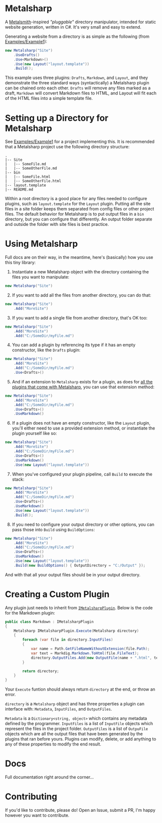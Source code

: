 # Metalsharp

A [Metalsmith](http://www.metalsmith.io/)-inspired *"pluggable"* directory manipulator, intended for static website generation, written in C#. It's very small and easy to extend.

Generating a website from a directory is as simple as the following (from [Examples/Example1]()):

```c#
new Metalsharp("Site")
    .UseDrafts()
    .Use<Markdown>()
    .Use(new Layout("layout.template"))
    .Build();
```

This example uses three plugins: `Drafts`, `Markdown`, and `Layout`, and they demonstrate the three standard ways (syntactically) a Metalsharp plugin can be chained onto each other. `Drafts` will remove any files marked as a draft, `Markdown` will convert Markdown files to HTML, and Layout will fit each of the HTML files into a simple template file.

# Setting up a Directory for Metalsharp

See [Examples/Example1]() for a project implementing this. It is recommended that a Metalsharp project use the following directory structure:

```
.
|-- Site
|   |-- SomeFile.md
|   |-- SomeOtherFile.md
|-- bin
|   |-- SomeFile.html
|   |-- SomeOtherFile.html
|-- layout.template
|-- README.md
```

Within a root directory is a good place for any files needed to configure plugins, such as `layout.template` for the `Layout` plugin. Putting all the site files in a site folder keeps them separated from config files or other project files. The default behavior for Metalsharp is to put output files in a `bin` directory, but you can configure that differently. An output folder separate and outside the folder with site files is best practice.

#  Using Metalsharp

Full docs are on their way, in the meantime, here's (basically) how you use this tiny library:

1. Instantiate a new Metalsharp object with the directory containing the files you want to manipulate:

```c#
new Metalsharp("Site")
```

2. If you want to add all the files from another directory, you can do that:

```c#
new Metalsharp("Site")
	.Add("MoreSite")
```

3. If you want to add a single file from another directory, that's OK too:

```c#
new Metalsharp("Site")
	.Add("MoreSite")
	.Add("C:/SomeDir/myFile.md")
```

4. You can add a plugin by referencing its type if it has an empty constructor, like the `Drafts` plugin:

```c#
new Metalsharp("Site")
	.Add("MoreSite")
	.Add("C:/SomeDir/myFile.md")
	.Use<Drafts>()
```

5. And if an extension to `Metalsharp` exists for a plugin, as does for [all the plugins that come with Metalsharp](), you can use that extension method:

```c#
new Metalsharp("Site")
	.Add("MoreSite")
	.Add("C:/SomeDir/myFile.md")
	.Use<Drafts>()
	.UseMarkdown()
```

6. If a plugin does not have an empty constructor, like the `Layout` plugin, you'll either need to use a provided extension method, or instantiate the plugin yourself like so:

```c#
new Metalsharp("Site")
	.Add("MoreSite")
	.Add("C:/SomeDir/myFile.md")
	.Use<Drafts>()
	.UseMarkdown()
	.Use(new Layout("layout.template"))
```

7. When you've configured your plugin pipeline, call `Build` to execute the stack:

```c#
new Metalsharp("Site")
	.Add("MoreSite")
	.Add("C:/SomeDir/myFile.md")
	.Use<Drafts>()
	.UseMarkdown()
	.Use(new Layout("layout.template"))
	.Build();
```

8. If you need to configure your output directory or other options, you can pass those into `Build` using `BuildOptions`:

```c#
new Metalsharp("Site")
	.Add("MoreSite")
	.Add("C:/SomeDir/myFile.md")
	.Use<Drafts>()
	.UseMarkdown()
	.Use(new Layout("layout.template"))
	.Build(new BuildOptions() { OutputDirectory = "C:/Output" });
```

And with that all your output files should be in your output directory.

# Creating a Custom Plugin

Any plugin just needs to inherit from [`IMetalsharpPlugin`](). Below is the code for the Markdown plugin:

```c#
public class Markdown : IMetalsharpPlugin
{
    Metalsharp IMetalsharpPlugin.Execute(Metalsharp directory)
    {
        foreach (var file in directory.InputFiles)
        {
            var name = Path.GetFileNameWithoutExtension(file.Path);
            var text = Markdig.Markdown.ToHtml(file.FileText);
            directory.OutputFiles.Add(new OutputFile(name + ".html", text) { Metadata = file.Metadata });
        }

        return directory;
    }
}
```

Your `Execute` funtion should always return `directory` at the end, or throw an error.

`directory` is a `Metalsharp` object and has three properties a plugin can interface with: `Metadata`, `InputFiles`, and `OutputFiles`.

`Metadata` is a `Dictionary<string, object>` which contains any metadata defined by the programmer. `InputFiles` is a list of `InputFile` objects which represent the files in the project folder. `OutputFiles` is a list of `OutpuFile` objects which are all the output files that have been generated by the plugins that ran before yours. Plugins can modify, delete, or add anything to any of these properties to modify the end result.

# Docs

Full documentation right around the corner...

# Contributing

If you'd like to contribute, please do! Open an Issue, submit a PR, I'm happy however you want to contribute.

